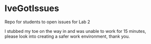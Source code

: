 # IveGotIssues
Repo for students to open issues for Lab 2

I stubbed my toe on the way in and was unable to work for 15 minutes, please look into creating a safer work environment, thank you.
